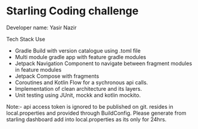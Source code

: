 # Starling Coding challenge
Developer name: Yasir Nazir

Tech Stack Use </br>

* Gradle Build with version catalogue using .toml file </br>
* Multi module gradle app with feature gradle modules </br>
* Jetpack Navigation Component to navigate between fragment modules in feature modules </br>
* Jetpack Compose with fragments </br>
* Coroutines and Kotlin Flow for a sychronous api calls.
* Implementation of clean architecture and its layers. </br>
* Unit testing using JUnit, mockk and kotlin mockito. </br>


Note:- api access token is ignored to be published on git. resides in local.properties and provided through BuildConfig. 
       Please generate from starling dashboard add into local.properties as its only for 24hrs.

       
